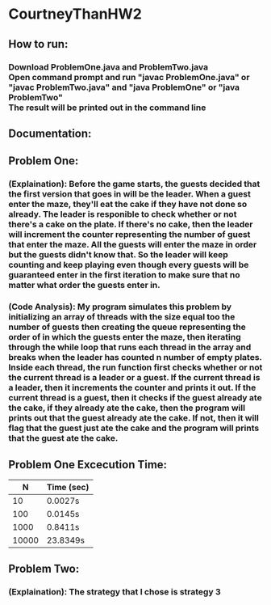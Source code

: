 # CourtneyThanHW2
## How to run:
### Download ProblemOne.java and ProblemTwo.java<br/>Open command prompt and run "javac ProblemOne.java" or "javac ProblemTwo.java" and "java ProblemOne" or "java ProblemTwo"<br/>The result will be printed out in the command line
## Documentation:
## Problem One:
### (Explaination): Before the game starts, the guests decided that the first version that goes in will be the leader. When a guest enter the maze, they'll eat the cake if they have not done so already. The leader is responible to check whether or not there's a cake on the plate. If there's no cake, then the leader will increment the counter representing the number of guest that enter the maze. All the guests will enter the maze in order but the guests didn't know that. So the leader will keep counting and keep playing even though every guests will be guaranteed enter in the first iteration to make sure that no matter what order the guests enter in.
### (Code Analysis): My program simulates this problem by initializing an array of threads with the size equal too the number of guests then creating the queue representing the order of in which the guests enter the maze, then iterating through the while loop that runs each thread in the array and breaks when the leader has counted n number of empty plates. Inside each thread, the run function first checks whether or not the current thread is a leader or a guest. If the current thread is a leader, then it increments the counter and prints it out. If the current thread is a guest, then it checks if the guest already ate the cake, if they already ate the cake, then the program will prints out that the guest already ate the cake. If not, then it will flag that the guest just ate the cake and the program will prints that the guest ate the cake.
## Problem One Excecution Time:
|   N   | Time (sec)|
|-------|----------|
| 10    | 0.0027s 
| 100   | 0.0145s 
| 1000  | 0.8411s 
| 10000 | 23.8349s
## Problem Two:
### (Explaination): The strategy that I chose is strategy 3
